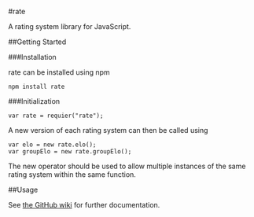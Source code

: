 #rate

A rating system library for JavaScript.

##Getting Started

###Installation

rate can be installed using npm

`npm install rate`

###Initialization

`var rate = requier("rate");`

A new version of each rating system can then be called using

```
var elo = new rate.elo();
var groupElo = new rate.groupElo();
```

The new operator should be used to allow multiple instances of the same rating system within the same function.

##Usage

See [the GitHub wiki](https://github.com/CarlColglazier/rate/wiki) for further documentation.